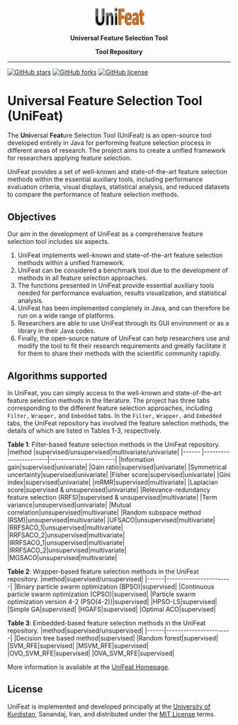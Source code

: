  <div align="center" width="100px"> 
     <a href="https://unifeat.github.io/"><img src="https://raw.githubusercontent.com/UniFeat/UniFeat.github.io/main/images/logo.png" alt="logo" width="25%" /></a>
     <p font-size="300px"><b>Universal Feature Selection Tool</b></p> 
     <p font-size="100px"><b>Tool Repository</b></p> 
 </div>
 
 ----
[![GitHub stars](https://img.shields.io/github/stars/UniFeat/unifeat)](https://github.com/UniFeat/unifeat/stargazers)
[![GitHub forks](https://img.shields.io/github/forks/UniFeat/unifeat)](https://github.com/UniFeat/unifeat/network)
[![GitHub license](https://img.shields.io/github/license/UniFeat/unifeat)](https://github.com/UniFeat/unifeat/blob/main/LICENSE)

# Universal Feature Selection Tool (UniFeat)
The **Uni**versal **Feat**ure Selection Tool (UniFeat) is an open-source tool developed entirely in Java for performing feature selection process in different areas of research. The project aims to create a unified framework for researchers applying feature selection.

UniFeat provides a set of well-known and state-of-the-art feature selection methods within the essential auxiliary tools, including performance evaluation criteria, visual displays, statistical analysis, and reduced datasets to compare the performance of feature selection methods.

## Objectives
Our aim in the development of UniFeat as a comprehensive feature selection tool includes six aspects. 
1. UniFeat implements well-known and state-of-the-art feature selection methods within a unified framework. 
2. UniFeat can be considered a benchmark tool due to the development of methods in all feature selection approaches. 
3. The functions presented in UniFeat provide essential auxiliary tools needed for performance evaluation, results visualization, and statistical analysis. 
4. UniFeat has been implemented completely in Java, and can therefore be run on a wide range of platforms. 
5. Researchers are able to use UniFeat through its GUI environment or as a library in their Java codes. 
6. Finally, the open-source nature of UniFeat can help researchers use and modify the tool to fit their research requirements and greatly facilitate it for them to share their methods with the scientific community rapidly.

## Algorithms supported
In UniFeat, you can simply access to the well-known and state-of-the-art feature selection methods in the literature. The project has three tabs corresponding to the different feature selection approaches, including `Filter,` `Wrapper,` and `Embedded` tabs. In the `Filter,` `Wrapper,` and `Embedded` tabs, the UniFeat repository has involved the feature selection methods, the details of which are listed in Tables 1-3, respectively.

**Table 1**: Filter-based feature selection methods in the UniFeat repository.
|method	|supervised/unsupervised|multivariate/univariate|
|------	|-----------------------|-----------------------|
|Information gain|supervised|univariate|
|Gain ratio|supervised|univariate|
|Symmetrical uncertainty|supervised|univariate|
|Fisher score|supervised|univariate|
|Gini index|supervised|univariate|
|mRMR|supervised|multivariate|
|Laplacian score|supervised & unsupervised|univariate|
|Relevance-redundancy feature selection (RRFS)|supervised & unsupervised|multivariate|
|Term variance|unsupervised|univariate|
|Mutual correlation|unsupervised|multivariate|
|Random subspace method (RSM)|unsupervised|multivariate|
|UFSACO|unsupervised|multivariate|
|RRFSACO_1|unsupervised|multivariate|
|RRFSACO_2|unsupervised|multivariate|
|IRRFSACO_1|unsupervised|multivariate|
|IRRFSACO_2|unsupervised|multivariate|
|MGSACO|unsupervised|multivariate|

**Table 2**: Wrapper-based feature selection methods in the UniFeat repository.
|method|supervised/unsupervised|
|------|-----------------------|
|Binary particle swarm optimization (BPSO)|supervised|
|Continuous particle swarm optimization (CPSO)|supervised|
|Particle swarm optimization version 4-2 (PSO(4-2))|supervised|
|HPSO-LS|supervised|
|Simple GA|supervised|
|HGAFS|supervised|
|Optimal ACO|supervised|

**Table 3**: Embedded-based feature selection methods in the UniFeat repository.
|method|supervised/unsupervised|
|------|-----------------------|
|Decision tree based method|supervised|
|Random forest|supervised|
|SVM_RFE|supervised|
|MSVM_RFE|supervised|
|OVO_SVM_RFE|supervised|
|OVA_SVM_RFE|supervised|

More information is available at the [UniFeat Homepage](https://unifeat.github.io/).

## License
UniFeat is implemented and developed principally at the [University of Kurdistan](https://international.uok.ac.ir/en/), Sanandaj, Iran, and distributed under the [MIT License](https://opensource.org/licenses/MIT) terms.
